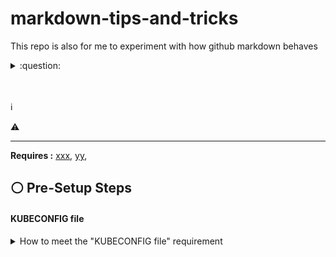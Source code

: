 # markdown-tips-and-tricks

This repo is also for me to experiment with how github markdown behaves

<details>
<summary> :question: </summary>
  <h2>I just learned about dropdowns (and emoji's)</h2>
<br>
From here : https://gist.github.com/citrusui/07978f14b11adada364ff901e27c7f61 <br/>      
See also Emoji cheat sheet : https://www.webpagefx.com/tools/emoji-cheat-sheet/
</details>
  
<br/>
<br/>
 
:information_source:
  
:warning:
  
  
-----------




**Requires :** [xxx](), [yy](#kubeconfig-file), 

## :white_circle: Pre-Setup Steps 


#### KUBECONFIG file
<details>
<summary> How to meet the "KUBECONFIG file" requirement </summary>

Link to : <http://google.com> 


</details>
